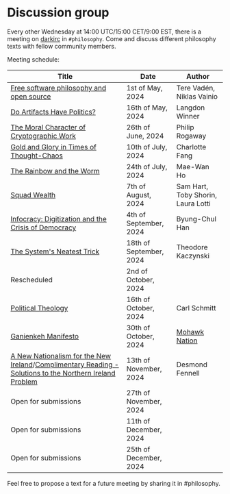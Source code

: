 # Discussion group

Every other Wednesday at 14:00 UTC/15:00 CET/9:00 EST, there is a meeting on
[darkirc](https://darkrenaissance.github.io/darkfi/misc/darkirc/darkirc.html) in 
`#philosophy`.  Come and discuss different philosophy texts with fellow
community members.

Meeting schedule: 

| Title                                                                                                                                   | Date                   | Author                                                  |
|-----------------------------------------------------------------------------------------------------------------------------------------|------------------------|---------------------------------------------------------|
| [Free software philosophy and open source](https://www.researchgate.net/publication/290120192_Free_software_philosophy_and_open_source) |1st of May, 2024        | Tere Vadén, Niklas Vainio                               |
| [Do Artifacts Have Politics?](https://faculty.cc.gatech.edu/~beki/cs4001/Winner.pdf)                                                    | 16th of May, 2024      | Langdon Winner                                          |
| [The Moral Character of Cryptographic Work](https://web.cs.ucdavis.edu/~rogaway/papers/moral-fn.pdf)                                    | 26th of June, 2024     | Philip Rogaway                                          |
| [Gold and Glory in Times of Thought-Chaos](https://goldenlight.mirror.xyz/LeUojosmx48SvEfspq1leuRTf7TJfYKJ_TtKpePczzU)                  | 10th of July, 2024     | Charlotte Fang                                          |
| [The Rainbow and the Worm](https://libgen.is/book/index.php?md5=0450DE93292478112791E977474FA9BF)                                       | 24th of July, 2024     | Mae-Wan Ho                                              |
| [Squad Wealth](https://otherinter.net/research/squad-wealth/)                                                                           | 7th of August, 2024    | Sam Hart, Toby Shorin, Laura Lotti                      |
| [Infocracy: Digitization and the Crisis of Democracy](https://libgen.is/book/index.php?md5=A0E3362AE17379B6F48CEAC520319422)            | 4th of September, 2024 | Byung-Chul Han                                          |
| [The System's Neatest Trick](https://theanarchistlibrary.org/library/ted-kaczynski-the-system-s-neatest-trick)                          | 18th of September, 2024| Theodore Kaczynski                                      |
| Rescheduled                                                                                                                             | 2nd of October, 2024   |                                                         |
| [Political Theology](https://anarch.cc/uploads/carl-schmitt/political-theology.pdf)                                                     | 16th of October, 2024  | Carl Schmitt                                            |
| [Ganienkeh Manifesto](http://www.ganienkeh.net/images/manifesto_web.pdf)                                                                | 30th of October, 2024  | [Mohawk Nation](https://en.wikipedia.org/wiki/Ganienkeh)|
| [A New Nationalism for the New Ireland](https://xeno.tools/uploads/fennell-new-nationalism.pdf)/[Complimentary Reading - Solutions to the Northern Ireland Problem](https://sci-hub.se/https://doi.org/10.2307/25513014)| 13th of November, 2024 | Desmond Fennell                                         |
|  Open for submissions                                                                                                                   | 27th of November, 2024 |                                                         |
|  Open for submissions                                                                                                                   | 11th of December, 2024 |                                                         |
|  Open for submissions                                                                                                                   | 25th of December, 2024 |                                                         |

Feel free to propose a text for a future meeting by sharing it in #philosophy.
